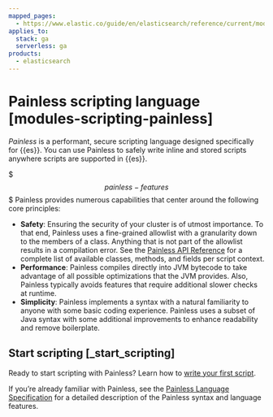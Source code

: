 ```yaml
---
mapped_pages:
  - https://www.elastic.co/guide/en/elasticsearch/reference/current/modules-scripting-painless.html
applies_to:
  stack: ga
  serverless: ga
products:
  - elasticsearch
---
```


# Painless scripting language [modules-scripting-painless]

*Painless* is a performant, secure scripting language designed specifically for {{es}}. You can use Painless to safely write inline and stored scripts anywhere scripts are supported in {{es}}.

$$$painless-features$$$
Painless provides numerous capabilities that center around the following core principles:

* **Safety**: Ensuring the security of your cluster is of utmost importance. To that end, Painless uses a fine-grained allowlist with a granularity down to the members of a class. Anything that is not part of the allowlist results in a compilation error. See the [Painless API Reference](https://www.elastic.co/guide/en/elasticsearch/painless/current/painless-api-reference.html) for a complete list of available classes, methods, and fields per script context.
* **Performance**: Painless compiles directly into JVM bytecode to take advantage of all possible optimizations that the JVM provides. Also, Painless typically avoids features that require additional slower checks at runtime.
* **Simplicity**: Painless implements a syntax with a natural familiarity to anyone with some basic coding experience. Painless uses a subset of Java syntax with some additional improvements to enhance readability and remove boilerplate.


## Start scripting [_start_scripting]

Ready to start scripting with Painless? Learn how to [write your first script](modules-scripting-using.md).

If you’re already familiar with Painless, see the [Painless Language Specification](elasticsearch://reference/scripting-languages/painless/painless-language-specification.md) for a detailed description of the Painless syntax and language features.

